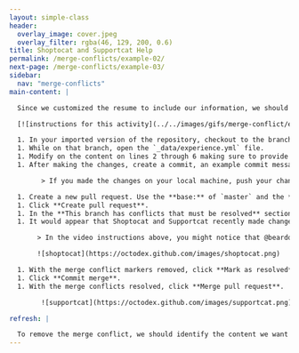 ```yaml
---
layout: simple-class
header:
  overlay_image: cover.jpeg
  overlay_filter: rgba(46, 129, 200, 0.6)
title: Shoptocat and Supportcat Help
permalink: /merge-conflicts/example-02/
next-page: /merge-conflicts/example-03/
sidebar:
  nav: "merge-conflicts"
main-content: |

  Since we customized the resume to include our information, we should include our current professional experience. To include our experience we need to modify the `experience.yml` file.

  [![instructions for this activity](../../images/gifs/merge-conflict/exp-merge.gif)](../../images/gifs/merge-conflict/exp-merge.gif)

  1. In your imported version of the repository, checkout to the branch named: `username-experience`.
  1. While on that branch, open the `_data/experience.yml` file.
  1. Modify on the content on lines 2 through 6 making sure to provide information in the `company`, `position`, `duration`, and `summary` lines.
  1. After making the changes, create a commit, an example commit message might be: `Add my experience`.

        > If you made the changes on your local machine, push your changes back to repository on GitHub.

  1. Create a new pull request. Use the **base:** of `master` and the **compare:** of `username-experience`.
  1. Click **Create pull request**.
  1. In the **This branch has conflicts that must be resolved** section of the pull request, click the **Resolve conflicts** button to resolve the merge conflict.
  1. It would appear that Shoptocat and Supportcat recently made changes to the `master` branch and modified the same file you did, this is what is causing the merge conflicts. Similar to when we had to resolve a merge conflict with Mummytocat's changes, remove Shoptocat and Supportcat's contributions from the `experience.yml` file. If you need a refresher on how to resolve a merge conflict, check the **I need a refresher** section below.

       > In the video instructions above, you might notice that @beardofedu ran into 2 conflicts in the same file. That is because they edited lines 2 - 6 and 15 - 19, so Git identified the two changes within the file as two separate conflicts. Had they edited lines 2 - 19, it would have been one merge conflict.

       ![shoptocat](https://octodex.github.com/images/shoptocat.png)

  1. With the merge conflict markers removed, click **Mark as resolved** 
  1. Click **Commit merge**.
  1. With the merge conflicts resolved, click **Merge pull request**. 

        ![supportcat](https://octodex.github.com/images/supportcat.png)

refresh: |

  To remove the merge conflict, we should identify the content we want to keep and the content we want to remove. Then, remove the unnecessary content, and remove all conflict markers.
---
```

